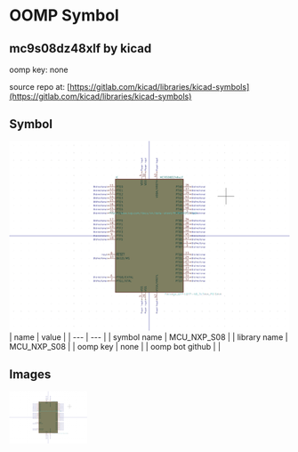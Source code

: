 # OOMP Symbol  
## mc9s08dz48xlf  by kicad  
  
oomp key: none  
  
source repo at: [https://gitlab.com/kicad/libraries/kicad-symbols](https://gitlab.com/kicad/libraries/kicad-symbols)  
## Symbol  
  
[![working.png](working_600.png)](working.png)  
| name | value | 
| --- | --- | 
| symbol name | MCU_NXP_S08 | 
| library name | MCU_NXP_S08 | 
| oomp key | none | 
| oomp bot github |  | 
## Images  
  
[![working.png](working_140.png)](working.png)  
